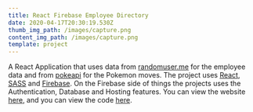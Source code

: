 ```yaml
---
title: React Firebase Employee Directory
date: 2020-04-17T20:30:19.530Z
thumb_img_path: /images/capture.png
content_img_path: /images/capture.png
template: project
---
```

A React Application that uses data from [randomuser.me](randomuser.me) for the employee data and from [pokeapi](https://pokeapi.co/) for the Pokemon moves. The project uses [React](https://reactjs.org/), [SASS](https://sass-lang.com/) and [Firebase](https://firebase.google.com/). On the Firebase side of things the projects uses the Authentication, Database and Hosting features. You can view the website [here](https://my-firebase-project-413e9.firebaseapp.com/), and you can view the code [here](https://github.com/TonyFwin/react-firebase-authentication).